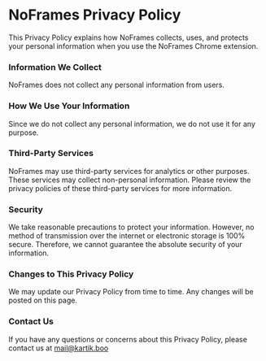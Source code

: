 # NoFrames Privacy Policy

This Privacy Policy explains how NoFrames collects, uses, and protects your personal information when you use the NoFrames Chrome extension.

### Information We Collect
NoFrames does not collect any personal information from users.

### How We Use Your Information
Since we do not collect any personal information, we do not use it for any purpose.

### Third-Party Services
NoFrames may use third-party services for analytics or other purposes. These services may collect non-personal information. Please review the privacy policies of these third-party services for more information.

### Security
We take reasonable precautions to protect your information. However, no method of transmission over the internet or electronic storage is 100% secure. Therefore, we cannot guarantee the absolute security of your information.

### Changes to This Privacy Policy
We may update our Privacy Policy from time to time. Any changes will be posted on this page.

### Contact Us
If you have any questions or concerns about this Privacy Policy, please contact us at mail@kartik.boo
